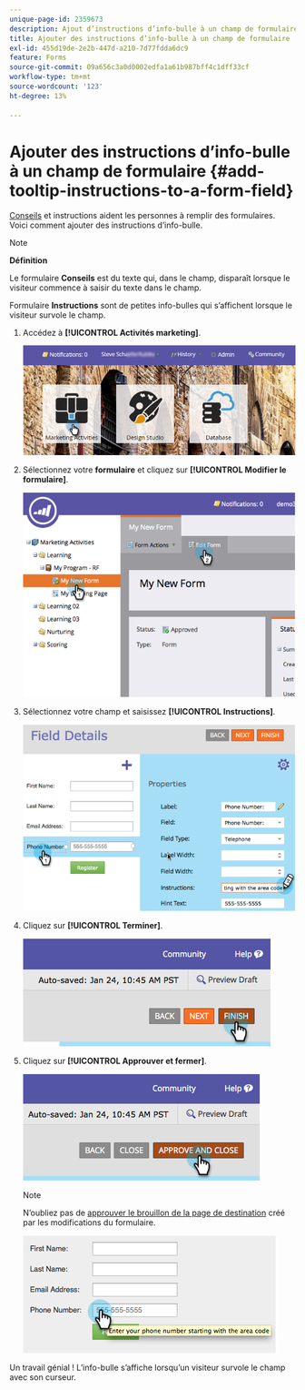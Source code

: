 ```yaml
---
unique-page-id: 2359673
description: Ajout d’instructions d’info-bulle à un champ de formulaire - Documents Marketo - Documentation du produit
title: Ajouter des instructions d’info-bulle à un champ de formulaire
exl-id: 455d19de-2e2b-447d-a210-7d77fdda6dc9
feature: Forms
source-git-commit: 09a656c3a0d0002edfa1a61b987bff4c1dff33cf
workflow-type: tm+mt
source-wordcount: '123'
ht-degree: 13%

---
```


# Ajouter des instructions d’info-bulle à un champ de formulaire {#add-tooltip-instructions-to-a-form-field}

[Conseils](/help/marketo/product-docs/demand-generation/forms/form-fields/add-hint-text-to-a-form-field.md) et instructions aident les personnes à remplir des formulaires. Voici comment ajouter des instructions d’info-bulle.

>[!NOTE]
>
>**Définition**
>
>Le formulaire **Conseils** est du texte qui, dans le champ, disparaît lorsque le visiteur commence à saisir du texte dans le champ.
>
>Formulaire **Instructions** sont de petites info-bulles qui s’affichent lorsque le visiteur survole le champ.

1. Accédez à **[!UICONTROL Activités marketing]**.

   ![](assets/login-marketing-activities-6.png)

1. Sélectionnez votre **formulaire** et cliquez sur **[!UICONTROL Modifier le formulaire]**.

   ![](assets/image2014-9-15-14-3a15-3a42.png)

1. Sélectionnez votre champ et saisissez **[!UICONTROL Instructions]**.

   ![](assets/image2014-9-15-14-3a15-3a49.png)

1. Cliquez sur **[!UICONTROL Terminer]**.

   ![](assets/image2014-9-15-14-3a15-3a57.png)

1. Cliquez sur **[!UICONTROL Approuver et fermer]**.

   ![](assets/image2014-9-15-14-3a16-3a3.png)

   >[!NOTE]
   >
   >N’oubliez pas de [approuver le brouillon de la page de destination](/help/marketo/product-docs/demand-generation/landing-pages/understanding-landing-pages/approve-unapprove-or-delete-a-landing-page.md) créé par les modifications du formulaire.

   ![](assets/image2014-9-15-14-3a16-3a56.png)

Un travail génial ! L’info-bulle s’affiche lorsqu’un visiteur survole le champ avec son curseur.
